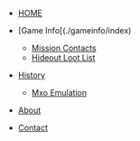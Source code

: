 <!-- docs/_sidebar.md -->


* [HOME](./)

* [Game Info[(./gameinfo/index)
  * [Mission Contacts](./gameinfo/missioncontacts)
  * [Hideout Loot List](./gameinfo/hideoutlootlist)

* [History](./history/index)
  * [Mxo Emulation](./history/mxoemu)
* [About](./about/index)

* [Contact](./contact/index)

